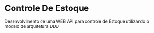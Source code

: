 # Controle De Estoque
Desenvolvimento de uma WEB API para controle de Estoque utilizando o modelo de arquitetura DDD
